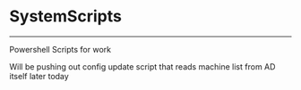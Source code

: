 # SystemScripts

<hr>

Powershell Scripts for work

Will be pushing out config update script that reads machine list from AD itself later today
